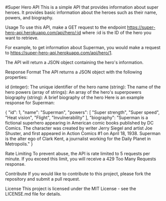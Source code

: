 #Super Hero API
This is a simple API that provides information about super heroes. It provides basic information about the heroes such as their name, powers, and biography.

Usage
To use this API, make a GET request to the endpoint https://super-hero-api.herokuapp.com/api/hero/:id where :id is the ID of the hero you want to retrieve.

For example, to get information about Superman, you would make a request to https://super-hero-api.herokuapp.com/api/hero/1.

The API will return a JSON object containing the hero's information.

Response Format
The API returns a JSON object with the following properties:

id (integer): The unique identifier of the hero
name (string): The name of the hero
powers (array of strings): An array of the hero's superpowers
biography (string): A brief biography of the hero
Here is an example response for Superman:

{
  "id": 1,
  "name": "Superman",
  "powers": [
    "Super strength",
    "Super speed",
    "Heat vision",
    "Flight",
    "Invulnerability"
  ],
  "biography": "Superman is a fictional superhero appearing in American comic books published by DC Comics. The character was created by writer Jerry Siegel and artist Joe Shuster, and first appeared in Action Comics #1 on April 18, 1938. Superman is the alter ego of Clark Kent, a journalist working for the Daily Planet in Metropolis."
}

Rate Limiting
To prevent abuse, the API is rate limited to 5 requests per minute. If you exceed this limit, you will receive a 429 Too Many Requests response.

Contribute
If you would like to contribute to this project, please fork the repository and submit a pull request.

License
This project is licensed under the MIT License - see the LICENSE.md file for details.
